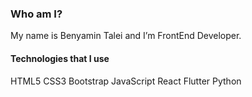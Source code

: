###  Who am I?
My name is Benyamin Talei and I’m FrontEnd Developer.

####  Technologies that I use
HTML5 CSS3 Bootstrap JavaScript React Flutter Python
